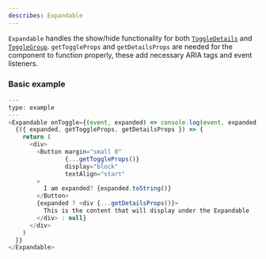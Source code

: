 ```yaml
---
describes: Expandable
---
```


`Expandable` handles the show/hide functionality for both [`ToggleDetails`](ToggleDetails)
and [`ToggleGroup`](ToggleGroup). `getToggleProps` and `getDetailsProps` are needed for the component to function properly, these add necessary ARIA tags and event listeners.

### Basic example

```javascript
---
type: example
---
<Expandable onToggle={(event, expanded) => console.log(event, expanded)}>
  {({ expanded, getToggleProps, getDetailsProps }) => {
    return (
      <div>
        <Button margin="small 0"
                {...getToggleProps()}
                display="block"
                textAlign="start"
        >
          I am expanded? {expanded.toString()}
        </Button>
        {expanded ? <div {...getDetailsProps()}>
          This is the content that will display under the Expandable
        </div> : null}
      </div>
    )
  }}
</Expandable>
```
